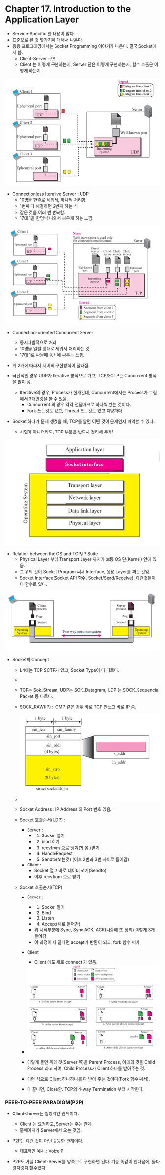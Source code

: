 # Chapter 17. Introduction to the Application Layer

+ Service-Specific 한 내용이 많다. 
+ 표준으로 된 것 몇가지에 대해서 나온다. 
+ 응용 프로그래밍에서는 Socket Programming 이야기가 나온다. 결국 Socket에서 씀. 
  - Client-Server 구조 
  - Client 는 어떻게 구현하는지, Server 단은 어떻게 구현하는지, 함수 호출은 어떻게 하는지

<img src="images/CompNetwork_Ch17_1.png"/>

+ Connectionless Iterative Server : UDP
  - 10명을 한줄로 세워서, 하나씩 처리함. 
  - 1번째 다 해결하면 2번째 하는 식
  - 같은 것을 여러 번 반복함. 
  - 17대 1을 한명씩 나와서 싸우게 하는 느낌

<img src="images/CompNetwork_Ch17_2.png"/>

+ Connection-oriented Cuncurrent Server
  - 동시다발적으로 처리
  - 10명을 일렬 횡대로 세워서 처리하는 것
  - 17대 1로 싸울때 동시에 싸우는 느낌.

+ 위 2개에 따라서 서버의 구현방식이 달라짐.
+ 극단적인 경우 UDP가 Iterative 방식으로 가고, TCP/SCTP는 Cuncurrent 방식을 많이 씀. 
  - Iterative의 경우, Process가 한개인데, Cuncurrent에서는 Process가 그림에서 3개인것을 볼 수 있음.
    - Cuncurrent 의 경우 각각 전담마크로 하나씩 있는 것이다. 
    - Fork 쓰는것도 있고, Thread 쓰는것도 있고 다양하다. 

+ Socket 하다가 문제 생겼을 때, TCP를 알면 어떤 것이 문제인지 파악할 수 있다.
  - 시험이 아니더라도, TCP 부분은 반드시 정리해 두자!

<img src="images/CompNetwork_Ch17_3.png"/>

+ Relation between the OS and TCP/IP Suite
  - Physical Layer 부터 Transport Layer 까지가 보통 OS 단(Kernel) 안에 있음.
  - 그 위의 것이 Socket Program 써서 Interface, 응용 Layer를 짜는 것임.
  - Socket Interface(Socket API 함수, Socket/Send/Receive). 이런것들이 다 함수로 있다.

<img src="images/CompNetwork_Ch17_4.png"/>

+ Socket의 Concept
  - L4에는 TCP SCTP가 있고, Socket Type이 다 다르다. 
  - 
  - TCP는 Sok_Stream, UDP는 SOK_Datagram, UDP 는 SOCK_Sequencial Packet 등 다르다. 
  - SOCK_RAW(IP) : ICMP 같은 경우 바로 TCP 안쓰고 바로 IP 씀. 
  - <img src="images/CompNetwork_Ch17_5.png"/>
  
  - Socket Address : IP Address 와 Port 번호 있음.
  
  - Socket 호출순서(UDP) : 
    - Server : 
      - 1. Socket 열기
      - 2. bind 하기.
      - 3. recvfrom 으로 땡겨(?) 옴.(받기
      - 4. HandleRequest
      - 5. Sendto(쏘는것) (이후 2번과 3번 사이로 들어감)
    - Client : 
      - Socket 열고 바로 데이터 쏘기(Sendto)
      - 이후 recvfrom 으로 받기.
      
  - Socket 호출순서(TCP)
    - Server : 
      - 1. Socket 열기
      - 2. Bind
      - 3. Listen
      - 4. Accept(새로 들어감)
      - 위 시작부분에 Sync, Sync ACK, ACK(나중에 또 정리) 이렇게 3개 들어감
      - 이 과정이 다 끝나면 accept가 반환이 되고, fork 함수 써서 
    - Client
      - Client 에도 새로 connect 가 있음. 
      
    - <img src="images/CompNetwork_Ch17_6.png"/> 
    
    - 이렇게 돌면 위의 것(Server 쪽)을 Parent Process, 아래의 것을 Child Process 라고 하여, Child Process가 Client 하나를 받아주는 것.
    - 이런 식으로 Client 하나하나를 다 받아 주는 것이다(Fork 함수 써서). 
    - 다 끝나면, Close함. TCP의 4-way Termination 부터 시작한다. 
    
### PEER-TO-PEER PARADIGM(P2P)

+ Client-Server는 일방적인 관계이다. 
  - Client 는 요청하고, Server는 주는 관계
  - 홈페이지가 Server에서 오는 것임. 
  
+ P2P는 이런 것이 아닌 동등한 관계이다. 
  - 대표적인 예시 : VoiceIP

+ P2P도 사실 Client-Server를 양쪽으로 구현하면 된다. 기능 똑같이 한다음에, 둘다 왓다갓다 할수있다.
